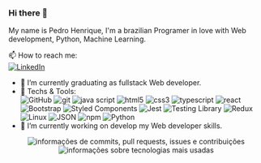 ### Hi there 👋

My name is Pedro Henrique, I'm a brazilian Programer in love with Web development, Python, Machine Learning.



📫 How to reach me: <br/>
[![LinkedIn](https://img.shields.io/badge/LinkedIn-000?style=for-the-badge&logo=linkedin&logoColor=0E76A8)](https://www.linkedin.com/in/pedro-henrique-a-silva/)


- 🌱 I’m currently graduating as fullstack Web developer.
- 👯 Techs & Tools:<br/>
![GitHub](https://img.shields.io/badge/GitHub-000?style=for-the-badge&logo=github&logoColor=30A3DC)
![git](https://img.shields.io/badge/Git-F05032?style=for-the-badge&logo=git&logoColor=white)
![java script](https://img.shields.io/badge/JavaScript-F7DF1E?style=for-the-badge&logo=javascript&logoColor=black)
![html5](https://img.shields.io/badge/HTML5-E34F26?style=for-the-badge&logo=html5&logoColor=white)
![css3](https://img.shields.io/badge/CSS3-1572B6?style=for-the-badge&logo=css3&logoColor=white)
![typescript](https://img.shields.io/badge/TypeScript-007ACC?style=for-the-badge&logo=typescript&logoColor=white)
![react](https://img.shields.io/badge/React-20232A?style=for-the-badge&logo=react&logoColor=61DAFB)
![Bootstrap](https://img.shields.io/badge/Bootstrap-563D7C?style=for-the-badge&logo=bootstrap&logoColor=white)
![Styled Components](https://img.shields.io/badge/Styled_Components-3D3D3D?style=for-the-badge&logo=styled-components&logoColor=FEA4E7)
![Jest](https://img.shields.io/badge/Jest-FFF?style=for-the-badge&logo=jest&logoColor=C03B13)
![Testing Library](https://img.shields.io/badge/Testing_Library-18191A?style=for-the-badge&logo=testing-library&logoColor=FE4646)
![Redux](https://img.shields.io/badge/Redux-764ABC?style=for-the-badge&logo=redux&logoColor=white) 
![Linux](https://img.shields.io/badge/Linux-EFBB21?style=for-the-badge&logo=linux&logoColor=000)
![JSON](https://img.shields.io/badge/json-5E5C5C?style=for-the-badge&logo=json&logoColor=white)
![npm](https://img.shields.io/badge/npm-CB3837?style=for-the-badge&logo=npm&logoColor=white)
![Python](https://img.shields.io/badge/Python-000?style=for-the-badge&logo=python)
- 🔭 I’m currently working on develop my Web developer skills.
           


<p align="center">
  <img src="https://github-readme-stats.vercel.app/api?username=pedro-henrique-a-silva&hide=stars&show_icons=true&theme=apprentice&line_height=32" alt="informações de commits, pull requests, issues e contribuições" />
  <img src="https://github-readme-stats.vercel.app/api/top-langs/?username=pedro-henrique-a-silva&theme=apprentice" alt="informações sobre tecnologias mais usadas" />
</p>

